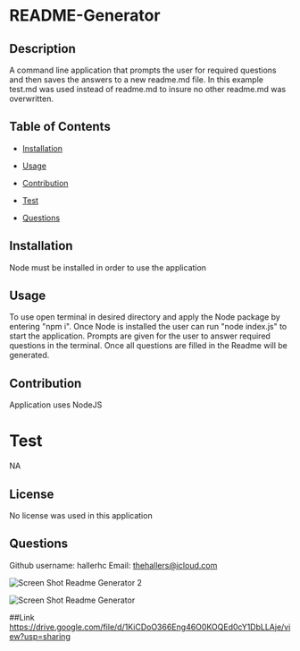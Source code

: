 # README-Generator
## Description
A command line application that prompts the user for required questions and then saves the answers to a new readme.md file. In this example test.md was used instead of readme.md to insure no other readme.md was overwritten.
## Table of Contents
* [Installation](#installation)

* [Usage](#usage)

* [Contribution](#contribution)

* [Test](#test)

* [Questions](#questions)

## Installation 
Node must be installed in order to use the application

## Usage 
To use open terminal in desired directory and apply the Node package by entering "npm i". Once Node is installed the user can run "node index.js" to start the application. Prompts are given for the user to answer required questions in the terminal. Once all questions are filled in the Readme will be generated. 

## Contribution
Application uses NodeJS

# Test
NA

## License 
No license was used in this application

## Questions
Github username: hallerhc 
Email: thehallers@icloud.com

![Screen Shot Readme Generator 2 ](https://user-images.githubusercontent.com/100663920/172022441-01b1ef04-9b5d-48e7-bd34-2d0c89580182.png)

![Screen Shot Readme Generator](https://user-images.githubusercontent.com/100663920/172022579-e9d2807c-c441-447d-90bc-20a96f0fa805.png)

##Link
https://drive.google.com/file/d/1KiCDoO366Eng46O0KOQEd0cY1DbLLAje/view?usp=sharing


